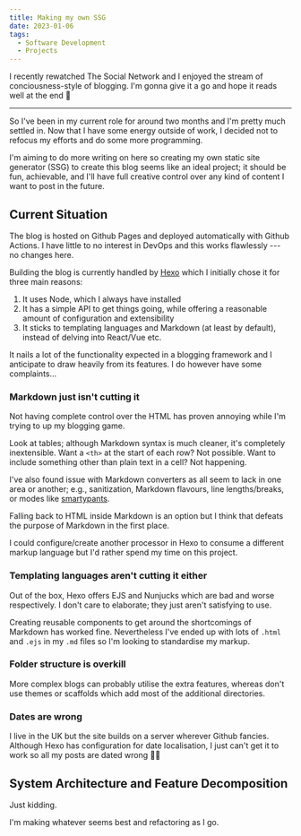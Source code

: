 ```yaml
---
title: Making my own SSG
date: 2023-01-06
tags:
  - Software Development
  - Projects
---
```


I recently rewatched The Social Network and I enjoyed the stream of
conciousness-style of blogging. I'm gonna give it a go and hope it reads well at
the end 🤞

<!-- TODO add spoilers component -->
<!-- There won't any crude comparison websites for this project through. -->

---

So I've been in my current role for around two months and I'm pretty much
settled in. Now that I have some energy outside of work, I decided not to
refocus my efforts and do some more programming.

I'm aiming to do more writing on here so creating my own static site generator
(SSG) to create this blog seems like an ideal project; it should be fun,
achievable, and I'll have full creative control over any kind of content I want
to post in the future.

## Current Situation

The blog is hosted on Github Pages and deployed automatically with Github
Actions. I have little to no interest in DevOps and this works flawlessly --- no
changes here.

Building the blog is currently handled by [Hexo](https://github.com/hexojs/hexo)
which I initially chose it for three main reasons:

1. It uses Node, which I always have installed
2. It has a simple API to get things going, while offering a reasonable amount
   of configuration and extensibility
3. It sticks to templating languages and Markdown (at least by default), instead
   of delving into React/Vue etc.

It nails a lot of the functionality expected in a blogging framework and I
anticipate to draw heavily from its features. I do however have some
complaints...

### Markdown just isn't cutting it

Not having complete control over the HTML has proven annoying while I'm trying
to up my blogging game.

Look at tables; although Markdown syntax is much cleaner, it's completely
inextensible. Want a `<th>` at the start of each row? Not possible. Want to
include something other than plain text in a cell? Not happening.

I've also found issue with Markdown converters as all seem to lack in one area
or another; e.g., sanitization, Markdown flavours, line lengths/breaks, or modes
like
[smartypants](https://github.com/xoofx/markdig/blob/master/src/Markdig.Tests/Specs/SmartyPantsSpecs.md).

Falling back to HTML inside Markdown is an option but I think that defeats the
purpose of Markdown in the first place.

I could configure/create another processor in Hexo to consume a different markup
language but I'd rather spend my time on this project.

### Templating languages aren't cutting it either

Out of the box, Hexo offers EJS and Nunjucks which are bad and worse
respectively. I don't care to elaborate; they just aren't satisfying to use.

Creating reusable components to get around the shortcomings of Markdown has
worked fine. Nevertheless I've ended up with lots of `.html` and `.ejs` in my
`.md` files so I'm looking to standardise my markup.

### Folder structure is overkill

More complex blogs can probably utilise the extra features, whereas don't use
themes or scaffolds which add most of the additional directories.

### Dates are wrong

I live in the UK but the site builds on a server wherever Github fancies.
Although Hexo has configuration for date localisation, I just can't get it to
work so all my posts are dated wrong 🤷‍♂️

## System Architecture and Feature Decomposition

Just kidding.

I'm making whatever seems best and refactoring as I go.
